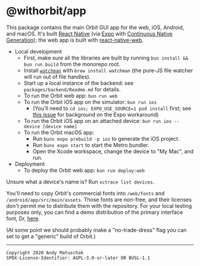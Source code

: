 # @withorbit/app

This package contains the main Orbit GUI app for the web, iOS, Android, and macOS. It's built [React Native](https://reactnative.dev) (via [Expo](https://docs.expo.io) with [Continuous Native Generation](https://docs.expo.dev/workflow/continuous-native-generation/)); the web app is built with [react-native-web](https://github.com/necolas/react-native-web).

* Local development
    * First, make sure all the libraries are built by running `bun install && bun run build` from the monorepo root.
    * Install [`watchman`](https://facebook.github.io/watchman/docs/nodejs.html) with `brew install watchman` (the pure-JS file watcher will run out of file handles).
    * Start up a local instance of the backend: see `packages/backend/Readme.md` for details.
    * To run the Orbit web app: `bun run web`
    * To run the Orbit iOS app on the simulator: `bun run ios`
       * (You'll need to `cd ios; EXPO_USE_SOURCE=1 pod install` first; see [this issue](https://github.com/expo/expo/issues/12040) for background on the Expo workaround)
    * To run the Orbit iOS app on an attached device: `bun run ios --device [device name]`
    * To run the Orbit macOS app:
      * Run `bunx expo prebuild -p ios` to generate the iOS project.
      * Run `bunx expo start` to start the Metro bundler.
      * Open the Xcode workspace, change the device to "My Mac", and run.
* Deployment
    * To deploy the Orbit web app: `bun run deploy:web`

Unsure what a device's name is? Run `xctrace list devices`.

You'll need to copy Orbit's commercial fonts into `/web/fonts` and `/android/app/src/main/assets`. Those fonts are non-free, and their licenses don't permit me to distribute them with the repository. For your local testing purposes only, you can find a demo distribution of the primary interface font, Dr, [here](https://www.productiontype.com/family/dr).

(At some point we should probably make a "no-trade-dress" flag you can set to get a "generic" build of Orbit.)

---

```
Copyright 2020 Andy Matuschak
SPDX-License-Identifier: AGPL-3.0-or-later OR BUSL-1.1
```
